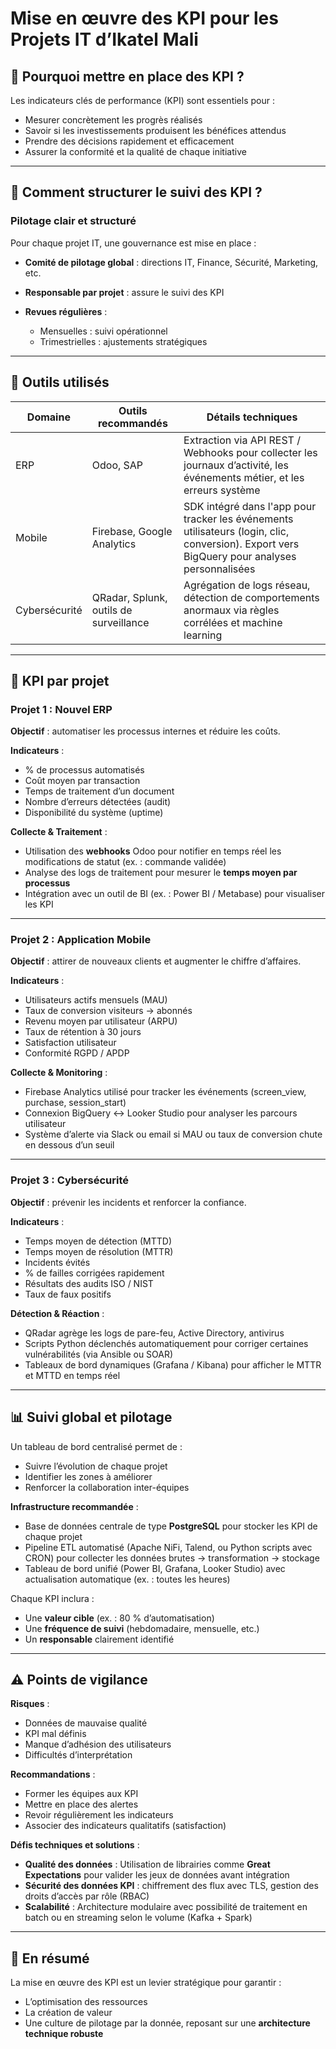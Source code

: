 # Mise en œuvre des KPI pour les Projets IT d’Ikatel Mali

## 🌟 Pourquoi mettre en place des KPI ?

Les indicateurs clés de performance (KPI) sont essentiels pour :

* Mesurer concrètement les progrès réalisés
* Savoir si les investissements produisent les bénéfices attendus
* Prendre des décisions rapidement et efficacement
* Assurer la conformité et la qualité de chaque initiative

---

## 💪 Comment structurer le suivi des KPI ?

### Pilotage clair et structuré

Pour chaque projet IT, une gouvernance est mise en place :

* **Comité de pilotage global** : directions IT, Finance, Sécurité, Marketing, etc.
* **Responsable par projet** : assure le suivi des KPI
* **Revues régulières** :

  * Mensuelles : suivi opérationnel
  * Trimestrielles : ajustements stratégiques

---

## 🔧 Outils utilisés

| Domaine       | Outils recommandés                     | Détails techniques                                                                                                                           |
| ------------- | -------------------------------------- | -------------------------------------------------------------------------------------------------------------------------------------------- |
| ERP           | Odoo, SAP                              | Extraction via API REST / Webhooks pour collecter les journaux d’activité, les événements métier, et les erreurs système                     |
| Mobile        | Firebase, Google Analytics             | SDK intégré dans l'app pour tracker les événements utilisateurs (login, clic, conversion). Export vers BigQuery pour analyses personnalisées |
| Cybersécurité | QRadar, Splunk, outils de surveillance | Agrégation de logs réseau, détection de comportements anormaux via règles corrélées et machine learning                                      |

---

## 📌 KPI par projet

### Projet 1 : Nouvel ERP

**Objectif** : automatiser les processus internes et réduire les coûts.

**Indicateurs** :

* % de processus automatisés
* Coût moyen par transaction
* Temps de traitement d’un document
* Nombre d’erreurs détectées (audit)
* Disponibilité du système (uptime)

**Collecte & Traitement** :

* Utilisation des **webhooks** Odoo pour notifier en temps réel les modifications de statut (ex. : commande validée)
* Analyse des logs de traitement pour mesurer le **temps moyen par processus**
* Intégration avec un outil de BI (ex. : Power BI / Metabase) pour visualiser les KPI

---

### Projet 2 : Application Mobile

**Objectif** : attirer de nouveaux clients et augmenter le chiffre d’affaires.

**Indicateurs** :

* Utilisateurs actifs mensuels (MAU)
* Taux de conversion visiteurs → abonnés
* Revenu moyen par utilisateur (ARPU)
* Taux de rétention à 30 jours
* Satisfaction utilisateur
* Conformité RGPD / APDP

**Collecte & Monitoring** :

* Firebase Analytics utilisé pour tracker les événements (screen\_view, purchase, session\_start)
* Connexion BigQuery ↔ Looker Studio pour analyser les parcours utilisateur
* Système d’alerte via Slack ou email si MAU ou taux de conversion chute en dessous d’un seuil

---

### Projet 3 : Cybersécurité

**Objectif** : prévenir les incidents et renforcer la confiance.

**Indicateurs** :

* Temps moyen de détection (MTTD)
* Temps moyen de résolution (MTTR)
* Incidents évités
* % de failles corrigées rapidement
* Résultats des audits ISO / NIST
* Taux de faux positifs

**Détection & Réaction** :

* QRadar agrège les logs de pare-feu, Active Directory, antivirus
* Scripts Python déclenchés automatiquement pour corriger certaines vulnérabilités (via Ansible ou SOAR)
* Tableaux de bord dynamiques (Grafana / Kibana) pour afficher le MTTR et MTTD en temps réel

---

## 📊 Suivi global et pilotage

Un tableau de bord centralisé permet de :

* Suivre l’évolution de chaque projet
* Identifier les zones à améliorer
* Renforcer la collaboration inter-équipes

**Infrastructure recommandée** :

* Base de données centrale de type **PostgreSQL** pour stocker les KPI de chaque projet
* Pipeline ETL automatisé (Apache NiFi, Talend, ou Python scripts avec CRON) pour collecter les données brutes → transformation → stockage
* Tableau de bord unifié (Power BI, Grafana, Looker Studio) avec actualisation automatique (ex. : toutes les heures)

Chaque KPI inclura :

* Une **valeur cible** (ex. : 80 % d’automatisation)
* Une **fréquence de suivi** (hebdomadaire, mensuelle, etc.)
* Un **responsable** clairement identifié

---

## ⚠️ Points de vigilance

**Risques** :

* Données de mauvaise qualité
* KPI mal définis
* Manque d’adhésion des utilisateurs
* Difficultés d’interprétation

**Recommandations** :

* Former les équipes aux KPI
* Mettre en place des alertes
* Revoir régulièrement les indicateurs
* Associer des indicateurs qualitatifs (satisfaction)

**Défis techniques et solutions** :

* **Qualité des données** : Utilisation de librairies comme **Great Expectations** pour valider les jeux de données avant intégration
* **Sécurité des données KPI** : chiffrement des flux avec TLS, gestion des droits d’accès par rôle (RBAC)
* **Scalabilité** : Architecture modulaire avec possibilité de traitement en batch ou en streaming selon le volume (Kafka + Spark)

---

## 🔄 En résumé

La mise en œuvre des KPI est un levier stratégique pour garantir :

* L’optimisation des ressources
* La création de valeur
* Une culture de pilotage par la donnée, reposant sur une **architecture technique robuste**
